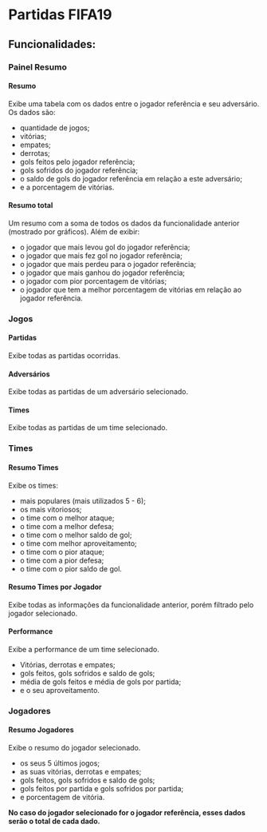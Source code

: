 # Partidas FIFA19

## Funcionalidades:

### Painel Resumo

#### Resumo
Exibe uma tabela com os dados entre o jogador referência e seu adversário. Os dados são:
* quantidade de jogos;
* vitórias;
* empates;
* derrotas;
* gols feitos pelo jogador referência;
* gols sofridos do jogador referência;
* o saldo de gols do jogador referência em relação a este adversário;
* e a porcentagem de vitórias.

#### Resumo total
Um resumo com a soma de todos os dados da funcionalidade anterior (mostrado por gráficos). Além de exibir: 
* o jogador que mais levou gol do jogador referência;
* o jogador que mais fez gol no jogador referência;
* o jogador que mais perdeu para o jogador referência; 
* o jogador que mais ganhou do jogador referência; 
* o jogador com pior porcentagem de vitórias;
* o jogador que tem a melhor porcentagem de vitórias em relação ao jogador referência.

### Jogos

#### Partidas
Exibe todas as partidas ocorridas.

#### Adversários
Exibe todas as partidas de um adversário selecionado.

#### Times
Exibe todas as partidas de um time selecionado.

### Times

#### Resumo Times
Exibe os times:
* mais populares (mais utilizados 5 - 6);
* os mais vitoriosos;
* o time com o melhor ataque;
* o time com a melhor defesa;
* o time com o melhor saldo de gol;
* o time com melhor aproveitamento;
* o time com o pior ataque; 
* o time com a pior defesa;
* o time com o pior saldo de gol.

#### Resumo Times por Jogador 
Exibe todas as informações da funcionalidade anterior, porém filtrado pelo jogador selecionado.

#### Performance
Exibe a performance de um time selecionado. 
* Vitórias, derrotas e empates;
* gols feitos, gols sofridos e saldo de gols;
* média de gols feitos e média de gols por partida;
* e o seu aproveitamento.

### Jogadores

#### Resumo Jogadores 
Exibe o resumo do jogador selecionado. 
* os seus 5 últimos jogos;
* as suas vitórias, derrotas e empates;
* gols feitos, gols sofridos e saldo de gols;
* gols feitos por partida e gols sofridos por partida;
* e porcentagem de vitória.

**No caso do jogador selecionado for o jogador referência, esses dados serão o total de cada dado.**
